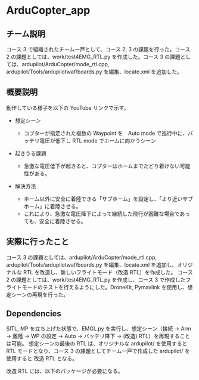 # ArduCopter_app

## チーム説明
コース 3 で組織されたチーム一戸として、コース 2, 3 の課題を行った。コース 2 の課題としては、work/test4EMG_RTL.py を作成した。コース 3 の課題としては、ardupilot/ArduCopter/mode_rtl.cpp, ardupilot/Tools/ardupilotwaf/boards.py を編集、locate.xml を追加した。

## 概要説明
動作している様子を以下の YouTube リンクで示す。

- 想定シーン
    - コプターが指定された複数の Waypoint を　Auto mode で巡行中に、バッテリ電圧が低下し RTL mode でホームに向かうシーン

- 起きうる課題
    - 急激な電圧低下が起きると、コプターはホームまでたどり着けない可能性がある。

- 解決方法
    - ホーム以外に安全に着陸できる「サブホーム」を設定し、「より近いサブホーム」に着陸させる。
    - これにより、急激な電圧降下によって継続した飛行が困難な場合であっても、安全に着陸させる。

## 実際に行ったこと
コース 3 の課題としては、ardupilot/ArduCopter/mode_rtl.cpp, ardupilot/Tools/ardupilotwaf/boards.py を編集、locate.xml を追加し、オリジナルな RTL を改造し、新しいフライトモード（改造 RTL）を作成した。
コース 2 の課題としては、work/test4EMG_RTL.py を作成し、コース 3 で作成したフライトモードのテストを行えるようにした。DroneKit, Pymavlink を使用し、想定シーンの再現を行った。

## Dependencies
SITL, MP を立ち上げた状態で、EMGL.py を実行し、想定シーン（接続 → Arm → 離陸 → WP の設定 → Auto → バッテリ降下 → (改造) RTL）を再現することは可能。
想定シーンの最後の RTL は、オリジナルな ardupilot/ を使用すると RTL モードとなり、コース 3 の課題としてチーム一戸で作成した ardupilot/ を使用すると 改造 RTL となる。

改造 RTL には、以下のパッケージが必要になる。
``` 


